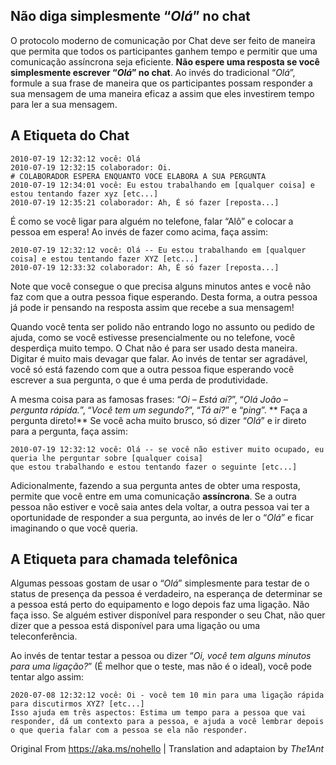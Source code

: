 ## Não diga simplesmente “_Olá_” no chat

O protocolo moderno de comunicação por Chat deve ser feito de maneira que permita que todos os participantes ganhem tempo e permitir que uma comunicação assíncrona seja eficiente. **Não espere uma resposta se você simplesmente escrever “_Olá_” no chat**. Ao invés do tradicional “_Olá_”, formule a sua frase de maneira que os participantes possam responder a sua mensagem de uma maneira eficaz a assim que eles investirem tempo para ler a sua mensagem.

## A Etiqueta do Chat

```
2010-07-19 12:32:12 você: Olá
2010-07-19 12:32:15 colaborador: Oi.
# COLABORADOR ESPERA ENQUANTO VOCE ELABORA A SUA PERGUNTA
2010-07-19 12:34:01 você: Eu estou trabalhando em [qualquer coisa] e estou tentando fazer xyz [etc...]
2010-07-19 12:35:21 colaborador: Ah, É só fazer [reposta...]
```

É como se você ligar para alguém no telefone, falar “Alô” e colocar a pessoa em espera!
Ao invés de fazer como acima, faça assim:

```
2010-07-19 12:32:12 você: Olá -- Eu estou trabalhando em [qualquer coisa] e estou tentando fazer XYZ [etc...]
2010-07-19 12:33:32 colaborador: Ah, É só fazer [reposta...]
```
Note que você consegue o que precisa alguns minutos antes e você não faz com que a outra pessoa fique esperando. Desta forma, a outra pessoa já pode ir pensando na resposta assim que recebe a sua mensagem!

Quando você tenta ser polido não entrando logo no assunto ou pedido de ajuda, como se você estivesse presencialmente ou no telefone, você desperdiça muito tempo. O Chat não é para ser usado desta maneira. Digitar é muito mais devagar que falar. Ao invés de tentar ser agradável, você só está fazendo com que a outra pessoa fique esperando você escrever a sua pergunta, o que é uma perda de produtividade.

A mesma coisa para as famosas frases: “_Oi – Está aí?_”, “_Olá João – pergunta rápida._”, “_Você tem um segundo?_”, “_Tá aí?_” e “_ping_”. ** Faça a pergunta direto!**
Se você acha muito brusco, só dizer “_Olá_” e ir direto para a pergunta, faça assim:

```
2010-07-19 12:32:12 você: Olá -- se você não estiver muito ocupado, eu queria lhe perguntar sobre [qualquer coisa] 
que estou trabalhando e estou tentando fazer o seguinte [etc...]
```

Adicionalmente, fazendo a sua pergunta antes de obter uma resposta, permite que você entre em uma comunicação **assíncrona**. Se a outra pessoa não estiver e você saia antes dela voltar, a outra pessoa vai ter a oportunidade de responder a sua pergunta, ao invés de ler o “_Olá_” e ficar imaginando o que você queria.

## A Etiqueta para chamada telefônica

Algumas pessoas gostam de usar o “_Olá_” simplesmente para testar de o status de presença da pessoa é verdadeiro, na esperança de determinar se a pessoa está perto do equipamento e logo depois faz uma ligação.  Não faça isso. Se alguém estiver disponível para responder o seu Chat, não quer dizer que a pessoa está disponível para uma ligação ou uma teleconferência.

Ao invés de tentar testar a pessoa ou dizer “_Oi, você tem alguns minutos para uma ligação?_” (É melhor que o teste, mas não é o ideal), você pode tentar algo assim:

```
2020-07-08 12:32:12 você: Oi - você tem 10 min para uma ligação rápida para discutirmos XYZ? [etc...]
Isso ajuda em três aspectos: Estima um tempo para a pessoa que vai responder, dá um contexto para a pessoa, e ajuda a você lembrar depois o que queria falar com a pessoa se ela não responder.
```


Original From https://aka.ms/nohello | Translation and adaptaion by _The1Ant_
